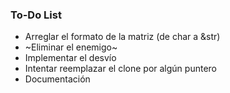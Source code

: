 ### To-Do List
* Arreglar el formato de la matriz (de char a &str)
* ~Eliminar el enemigo~
* Implementar el desvío
* Intentar reemplazar el clone por algún puntero
* Documentación
